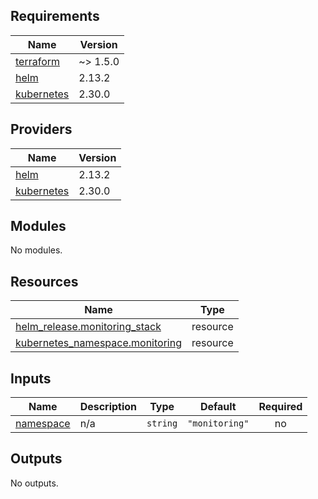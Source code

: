 <!-- BEGIN_TF_DOCS -->
## Requirements

| Name | Version |
|------|---------|
| <a name="requirement_terraform"></a> [terraform](#requirement\_terraform) | ~> 1.5.0 |
| <a name="requirement_helm"></a> [helm](#requirement\_helm) | 2.13.2 |
| <a name="requirement_kubernetes"></a> [kubernetes](#requirement\_kubernetes) | 2.30.0 |

## Providers

| Name | Version |
|------|---------|
| <a name="provider_helm"></a> [helm](#provider\_helm) | 2.13.2 |
| <a name="provider_kubernetes"></a> [kubernetes](#provider\_kubernetes) | 2.30.0 |

## Modules

No modules.

## Resources

| Name | Type |
|------|------|
| [helm_release.monitoring_stack](https://registry.terraform.io/providers/hashicorp/helm/2.13.2/docs/resources/release) | resource |
| [kubernetes_namespace.monitoring](https://registry.terraform.io/providers/hashicorp/kubernetes/2.30.0/docs/resources/namespace) | resource |

## Inputs

| Name | Description | Type | Default | Required |
|------|-------------|------|---------|:--------:|
| <a name="input_namespace"></a> [namespace](#input\_namespace) | n/a | `string` | `"monitoring"` | no |

## Outputs

No outputs.
<!-- END_TF_DOCS -->